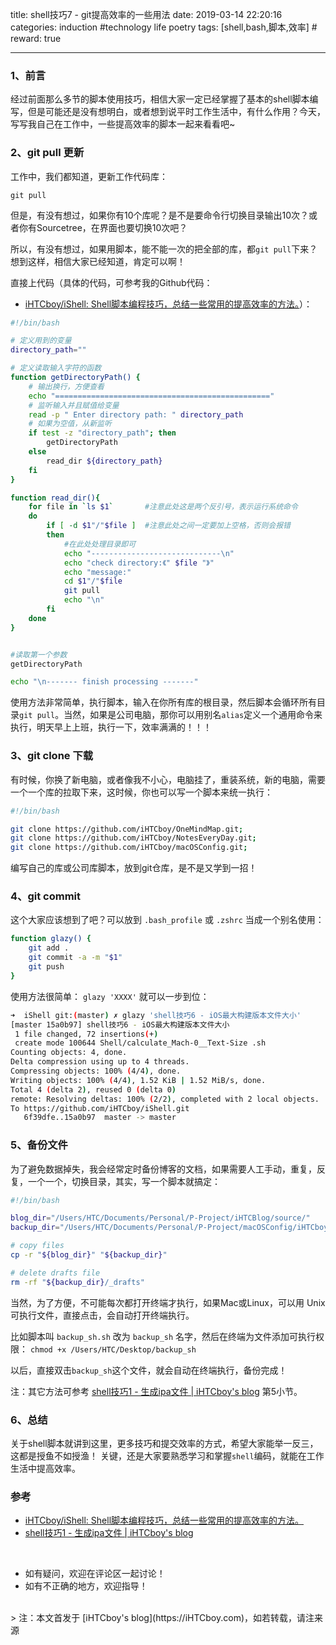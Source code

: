 title: shell技巧7 - git提高效率的一些用法
date: 2019-03-14 22:20:16
categories: induction #technology life poetry
tags: [shell,bash,脚本,效率]  # <!--more-->
reward: true

---

### 1、前言
经过前面那么多节的脚本使用技巧，相信大家一定已经掌握了基本的shell脚本编写，但是可能还是没有想明白，或者想到说平时工作生活中，有什么作用？今天，写写我自己在工作中，一些提高效率的脚本一起来看看吧~

<!--more-->

### 2、git pull 更新

工作中，我们都知道，更新工作代码库：
```
git pull
```

但是，有没有想过，如果你有10个库呢？是不是要命令行切换目录输出10次？或者你有Sourcetree，在界面也要切换10次吧？

所以，有没有想过，如果用脚本，能不能一次的把全部的库，都`git pull`下来？想到这样，相信大家已经知道，肯定可以啊！

直接上代码（具体的代码，可参考我的Github代码：
-  [iHTCboy/iShell: Shell脚本编程技巧，总结一些常用的提高效率的方法。](https://github.com/iHTCboy/iShell)）：


```bash
#!/bin/bash

# 定义用到的变量
directory_path=""

# 定义读取输入字符的函数
function getDirectoryPath() {
	# 输出换行，方便查看
	echo "================================================"
	# 监听输入并且赋值给变量
	read -p " Enter directory path: " directory_path
	# 如果为空值，从新监听
	if test -z "directory_path"; then
		getDirectoryPath
	else
		read_dir ${directory_path}
	fi
}

function read_dir(){
	for file in `ls $1`       #注意此处这是两个反引号，表示运行系统命令
	do
		if [ -d $1"/"$file ]  #注意此处之间一定要加上空格，否则会报错
		then
			#在此处处理目录即可
			echo "-----------------------------\n"
			echo "check directory:《" $file "》"
			echo "message:"
			cd $1"/"$file
			git pull
			echo "\n"
		fi
	done
}   


#读取第一个参数
getDirectoryPath

echo "\n------- finish processing -------"

```

使用方法非常简单，执行脚本，输入在你所有库的根目录，然后脚本会循环所有目录`git pull`。当然，如果是公司电脑，那你可以用别名`alias`定义一个通用命令来执行，明天早上上班，执行一下，效率满满的！！！


### 3、git clone 下载
有时候，你换了新电脑，或者像我不小心，电脑挂了，重装系统，新的电脑，需要一个一个库的拉取下来，这时候，你也可以写一个脚本来统一执行：

```bash
#!/bin/bash

git clone https://github.com/iHTCboy/OneMindMap.git;
git clone https://github.com/iHTCboy/NotesEveryDay.git;
git clone https://github.com/iHTCboy/macOSConfig.git;
```
 
 编写自己的库或公司库脚本，放到git仓库，是不是又学到一招！

### 4、git commit

这个大家应该想到了吧？可以放到 `.bash_profile` 或 `.zshrc` 当成一个别名使用：

```bash
function glazy() {
    git add .
    git commit -a -m "$1"
    git push
}

```

使用方法很简单：
`glazy 'XXXX'` 就可以一步到位：

```bash
➜  iShell git:(master) ✗ glazy 'shell技巧6 - iOS最大构建版本文件大小'
[master 15a0b97] shell技巧6 - iOS最大构建版本文件大小
 1 file changed, 72 insertions(+)
 create mode 100644 Shell/calculate_Mach-0__Text-Size .sh
Counting objects: 4, done.
Delta compression using up to 4 threads.
Compressing objects: 100% (4/4), done.
Writing objects: 100% (4/4), 1.52 KiB | 1.52 MiB/s, done.
Total 4 (delta 2), reused 0 (delta 0)
remote: Resolving deltas: 100% (2/2), completed with 2 local objects.
To https://github.com/iHTCboy/iShell.git
   6f39dfe..15a0b97  master -> master
```

### 5、备份文件
为了避免数据掉失，我会经常定时备份博客的文档，如果需要人工手动，重复，反复，一个一个，切换目录，其实，写一个脚本就搞定：

```bash
#!/bin/bash

blog_dir="/Users/HTC/Documents/Personal/P-Project/iHTCBlog/source/"
backup_dir="/Users/HTC/Documents/Personal/P-Project/macOSConfig/iHTCboy_Blog/"

# copy files
cp -r "${blog_dir}" "${backup_dir}"

# delete drafts file
rm -rf "${backup_dir}/_drafts"
```

当然，为了方便，不可能每次都打开终端才执行，如果Mac或Linux，可以用 Unix 可执行文件，直接点击，会自动打开终端执行。

比如脚本叫 `backup_sh.sh` 改为 `backup_sh` 名字，然后在终端为文件添加可执行权限：
`chmod +x /Users/HTC/Desktop/backup_sh` 

以后，直接双击`backup_sh`这个文件，就会自动在终端执行，备份完成！

注：其它方法可参考 [shell技巧1 - 生成ipa文件 | iHTCboy's blog](https://ihtcboy.com/2018/08/31/2018-08-31_shell技巧1_生成ipa文件/) 第5小节。

### 6、总结

关于shell脚本就讲到这里，更多技巧和提交效率的方式，希望大家能举一反三，这都是授鱼不如授渔！ 关键，还是大家要熟悉学习和掌握`shell`编码，就能在工作生活中提高效率。

### 参考
- [iHTCboy/iShell: Shell脚本编程技巧，总结一些常用的提高效率的方法。](https://github.com/iHTCboy/iShell)
- [shell技巧1 - 生成ipa文件 | iHTCboy's blog](https://ihtcboy.com/2018/08/31/2018-08-31_shell技巧1_生成ipa文件/)

<br>

- 如有疑问，欢迎在评论区一起讨论！
- 如有不正确的地方，欢迎指导！

<br>
> 注：本文首发于 [iHTCboy's blog](https://iHTCboy.com)，如若转载，请注来源
